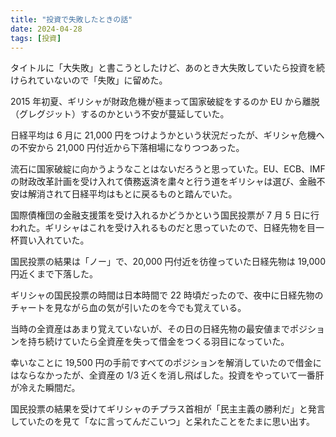 ```yaml
---
title: "投資で失敗したときの話"
date: 2024-04-28
tags: [投資]
---
```


タイトルに「大失敗」と書こうとしたけど、あのとき大失敗していたら投資を続けられていないので「失敗」に留めた。

2015 年初夏、ギリシャが財政危機が極まって国家破綻をするのか EU から離脱（グレグジット）するのかという不安が蔓延していた。

日経平均は 6 月に 21,000 円をつけようかという状況だったが、ギリシャ危機への不安から 21,000 円付近から下落相場になりつつあった。

流石に国家破綻に向かうようなことはないだろうと思っていた。EU、ECB、IMF の財政改革計画を受け入れて債務返済を粛々と行う道をギリシャは選び、金融不安は解消されて日経平均はもとに戻るものと踏んでいた。

国際債権団の金融支援策を受け入れるかどうかという国民投票が 7 月 5 日に行われた。ギリシャはこれを受け入れるものだと思っていたので、日経先物を目一杯買い入れていた。

国民投票の結果は「ノー」で、20,000 円付近を彷徨っていた日経先物は 19,000 円近くまで下落した。

ギリシャの国民投票の時間は日本時間で 22 時頃だったので、夜中に日経先物のチャートを見ながら血の気が引いたのを今でも覚えている。

当時の全資産はあまり覚えていないが、その日の日経先物の最安値までポジションを持ち続けていたら全資産を失って借金をつくる羽目になっていた。

幸いなことに 19,500 円の手前ですべてのポジションを解消していたので借金にはならなかったが、全資産の 1/3 近くを消し飛ばした。投資をやっていて一番肝が冷えた瞬間だ。

国民投票の結果を受けてギリシャのチプラス首相が「民主主義の勝利だ」と発言していたのを見て「なに言ってんだこいつ」と呆れたことをたまに思い出す。
